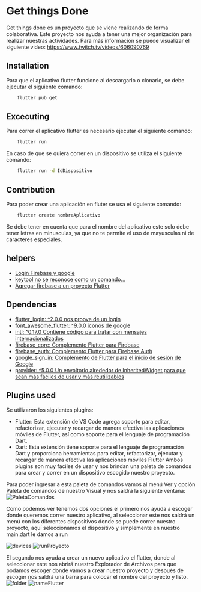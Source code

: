 # Get things Done

Get things done es un proyecto que se viene realizando de forma colaborativa. Este proyecto nos ayuda a tener una mejor organización para realizar nuestras actividades.
Para más información se puede visualizar el siguiente video:
    https://www.twitch.tv/videos/606090769

## Installation

Para que el aplicativo flutter funcione al descargarlo o clonarlo, se debe ejecutar el siguiente comando:
```bash
    flutter pub get
```
## Excecuting
Para correr el aplicativo flutter es necesario ejecutar el siguiente comando: 
```bash
    flutter run
```

En caso de que se quiera correr en un dispositivo se utiliza el siguiente comando:
```bash
    flutter run -d IdDispositivo
```

## Contribution 

Para poder crear una aplicación en fluter se usa el siguiente comando:
```bash
    flutter create nombreAplicativo
```
Se debe tener en cuenta que para el nombre del aplicativo este solo debe tener letras en minusculas, ya que no te permite el uso de mayusculas ni de caracteres especiales.
## helpers 
- [Login Firebase y google](https://firebase.flutter.dev/docs/auth/social)
- [keytool no se reconoce como un comando...](https://es.stackoverflow.com/questions/93157/keytool-no-se-reconoce-como-un-comando-interno-o-externo-programa-o-archivo-p)
- [Agregar firebase a un proyecto Flutter](https://firebase.google.com/docs/android/setup?hl=es#java)
## Dpendencias 

  - [flutter_login: ^2.0.0 nos proove de un login](https://pub.dev/packages?q=flutter_login)
  - [font_awesome_flutter: ^9.0.0 iconos de google](https://pub.dev/packages?q=font_awesome_flutter)
  - [intl: ^0.17.0 Contiene código para tratar con mensajes internacionalizados ](https://pub.dev/packages?q=intl)
 - [firebase_core: Complemento Flutter para Firebase](https://pub.dev/packages?q=firebase_core)
 - [firebase_auth: Complemento Flutter para Firebase Auth](https://pub.dev/packages?q=firebase_auth)
  - [google_sign_in: Complemento de Flutter para el inicio de sesión de Google](https://pub.dev/packages?q=google_sign_in)
  - [provider: ^5.0.0 Un envoltorio alrededor de InheritedWidget para que sean más fáciles de usar y más reutilizables](https://pub.dev/packages?q=provider)
## Plugins used

Se utilizaron los siguientes plugins:
- Flutter: Esta extensión de VS Code agrega soporte para editar, refactorizar, ejecutar y recargar de manera efectiva las aplicaciones móviles de Flutter, así como soporte para el lenguaje de programación Dart.
- Dart: Esta extensión tiene soporte para el lenguaje de programación Dart y proporciona herramientas para editar, refactorizar, ejecutar y recargar de manera efectiva las aplicaciones móviles Flutter 
Ambos plugins son muy faciles de usar y nos brindan una paleta de comandos para crear y correr en un dispositivo escogido nuestro proyecto. 

Para poder ingresar a esta paleta de comandos vamos al menú Ver y opción Paleta de comandos de nuestro Visual y nos saldrá la siguiente ventana:
![PaletaComandos](https://user-images.githubusercontent.com/65316299/122508068-fa046b80-cfc6-11eb-9bda-6d9bc385e22c.jpg)

Como podemos ver tenemos dos opciones el primero nos ayuda a escoger donde queremos correr nuestro aplicativo, al seleccionar este nos saldrá un menú con los diferentes dispositivos donde se puede correr nuestro proyecto, aquí seleccionamos el dispositivo y simplemente en nuestro main.dart le damos a run

![devices](https://user-images.githubusercontent.com/65316299/122508779-27054e00-cfc8-11eb-8de9-85dd4a871266.jpg)
![runProyecto](https://user-images.githubusercontent.com/65316299/122508911-62078180-cfc8-11eb-8266-c4d85e6f3899.jpg)

El segundo nos ayuda a crear un nuevo aplicativo el flutter, donde al seleccionar este nos abrirá nuestro Explorador de Archivos para que podamos escoger donde vamos a crear nuestro proyecto y después de escoger nos saldrá una barra para colocar el nombre del proyecto y listo.
![folder](https://user-images.githubusercontent.com/65316299/122508551-c544e400-cfc7-11eb-88fc-bf7d0143767e.jpg)
![nameFlutter](https://user-images.githubusercontent.com/65316299/122508594-cfff7900-cfc7-11eb-89c3-8df9f2916b0b.jpg)

